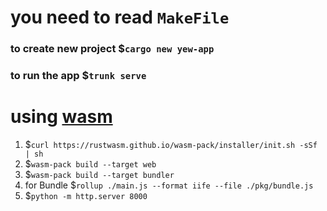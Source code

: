# you need to read `MakeFile`
### to create new project $`cargo new yew-app`
### to run the app $`trunk serve`

# using [wasm](https://developer.mozilla.org/en-US/docs/WebAssembly/Rust_to_wasm)
1. $`curl https://rustwasm.github.io/wasm-pack/installer/init.sh -sSf | sh`
2. $`wasm-pack build --target web`
3. $`wasm-pack build --target bundler`
4. for Bundle $`rollup ./main.js --format iife --file ./pkg/bundle.js`
4. $`python -m http.server 8000`
